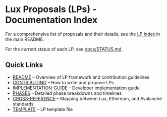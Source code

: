 # Lux Proposals (LPs) - Documentation Index

For a comprehensive list of proposals and their details, see the [LP Index](../README.md#lp-index) in the main README.

For the current status of each LP, see [docs/STATUS.md](STATUS.md).

## Quick Links

- [README](../README.md) – Overview of LP framework and contribution guidelines
- [CONTRIBUTING](CONTRIBUTING.md) – How to write and propose LPs
- [IMPLEMENTATION-GUIDE](IMPLEMENTATION-GUIDE.md) – Developer implementation guide
- [PHASES](../phases/) – Detailed phase breakdowns and timelines
- [CROSS-REFERENCE](CROSS-REFERENCE.md) – Mapping between Lux, Ethereum, and Avalanche standards
- [TEMPLATE](../LPs/TEMPLATE.md) – LP template file
